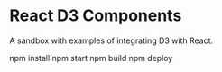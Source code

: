 # React D3 Components

A sandbox with examples of integrating D3 with React.

  npm install
  npm start
  npm build
  npm deploy
